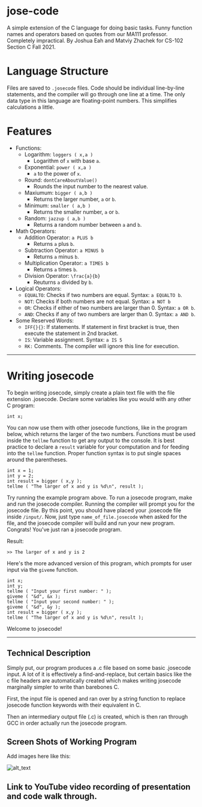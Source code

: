 # jose-code
A simple extension of the C language for doing basic tasks. Funny function names and operators based on quotes from our MA111 professor. Completely impractical. By Joshua Eah and Matviy Zhachek for CS-102 Section C Fall 2021.

# Language Structure
Files are saved to `.josecode` files. Code should be individual line-by-line statements, and the compiler will go through one line at a time.
The only data type in this language are floating-point numbers. This simplifies calculations a little.

# Features
* Functions:
  *  Logarithm: `loggers ( x,a )`
     *  Logarithm of `x` with base `a`.
  *  Exponential: `power ( x,a )`
     *  `a` to the power of `x`.
  *  Round: `dontCareAboutValue()`
     *  Rounds the input number to the nearest value.
  *  Maxiumum: `bigger ( a,b )`
     *  Returns the larger number, `a` or `b`.
  *  Minimum: `smaller ( a,b )`
     *  Returns the smaller number, `a` or `b`.
  *  Random: `jazzup ( a,b )`
     *  Returns a random number between `a` and `b`.
* Math Operators:
  *  Addition Operator: `a PLUS b`
     *  Returns `a` plus `b`.
  *  Subtraction Operator: `a MINUS b`
     *  Returns `a` minus `b`.
  *  Multiplication Operator: `a TIMES b`
     *  Returns `a` times `b`.
  *  Division Operator: `\frac{a}{b}`
     *  Reuturns `a` divided by `b`.
* Logical Operators:
  * `EQUALTO`: Checks if two numbers are equal. Syntax: `a EQUALTO b`.
  * `NOT`: Checks if both numbers are not equal. Syntax: `a NOT b`
  * `OR`: Checks if either of two numbers are larger than 0. Syntax: `a OR b`.
  * `AND`: Checks if any of two numbers are larger than 0. Syntax: `a AND b`.
* Some Reserved Words:
  * `IFF{}{}`: If statements. If statement in first bracket is true, then execute the statement in 2nd bracket. 
  * `IS`: Variable assignment. Syntax: `a IS 5`
  * `RK:` Comments. The compiler will ignore this line for execution.

___

# Writing josecode
To begin writing josecode, simply create a plain text file with the file extension .josecode. Declare some variables like you would with any other C program:
```
int x;
```
You can now use them with other josecode functions, like in the program below, which returns the larger of the two numbers. Functions must be used inside the `tellme` function to get any output to the console. It is best practice to declare a `result` variable for your computation and for feeding into the `tellme` function. Proper function syntax is to put single spaces around the parentheses.
```
int x = 1;
int y = 2;
int result = bigger ( x,y );
tellme ( "The larger of x and y is %d\n", result );
```
Try running the example program above. To run a josecode program, make and run the josecode compiler. Running the compiler will prompt you for the josecode file. By this point, you should have placed your .josecode file inside `/input/`. Now, just type `name_of_file.josecode` when asked for the file, and the josecode compiler will build and run your new program. Congrats! You've just ran a josecode program.

Result:
```
>> The larger of x and y is 2
```
Here's the more advanced version of this program, which prompts for user input via the `giveme` function. 
```
int x;
int y;
tellme ( "Input your first number: " );
giveme ( "&d", &x );
tellme ( "Input your second number: " );
giveme ( "&d", &y );
int result = bigger ( x,y );
tellme ( "The larger of x and y is %d\n", result );
```
Welcome to josecode!
___

## Technical Description

Simply put, our program produces a .c file based on some basic .josecode input. A lot of it is effectively a find-and-replace, but certain basics like the c file headers are automatically created which makes writing josecode marginally simpler to write than barebones C.

First, the input file is opened and ran over by a string function to replace josecode function keywords with their equivalent in C.

Then an intermediary output file (.c) is created, which is then ran through GCC in order actually run the josecode program.

## Screen Shots of Working Program

Add images here like this:

![alt_text](imagedirectory)

## Link to YouTube video recording of presentation and code walk through.


